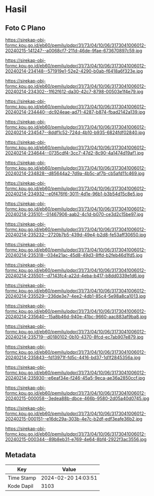 # Hasil

## Foto C Plano

https://sirekap-obj-formc.kpu.go.id/eb60/pemilu/pdpr/31/73/04/10/06/3173041006012-20240215-141247--a0068cf7-211d-46de-9fae-673670897c59.jpg

https://sirekap-obj-formc.kpu.go.id/eb60/pemilu/pdpr/31/73/04/10/06/3173041006012-20240214-234148--571919e1-52e2-4290-b0ab-f6418a6f323e.jpg

https://sirekap-obj-formc.kpu.go.id/eb60/pemilu/pdpr/31/73/04/10/06/3173041006012-20240214-234302--1f62f612-da30-42c7-8798-00503e1f4e79.jpg

https://sirekap-obj-formc.kpu.go.id/eb60/pemilu/pdpr/31/73/04/10/06/3173041006012-20240214-234440--dc924eae-ad71-4287-b874-fbad2142a139.jpg

https://sirekap-obj-formc.kpu.go.id/eb60/pemilu/pdpr/31/73/04/10/06/3173041006012-20240214-234547--8ddf1c52-724d-4b10-b935-6824fdf02840.jpg

https://sirekap-obj-formc.kpu.go.id/eb60/pemilu/pdpr/31/73/04/10/06/3173041006012-20240214-234644--0735cdf4-3cc7-47d2-8c90-4a1474d19af1.jpg

https://sirekap-obj-formc.kpu.go.id/eb60/pemilu/pdpr/31/73/04/10/06/3173041006012-20240214-234828--d85644a2-7d9a-4b5c-af7b-cb5afd11c469.jpg

https://sirekap-obj-formc.kpu.go.id/eb60/pemilu/pdpr/31/73/04/10/06/3173041006012-20240214-234932--e0f476f6-3011-4d1e-96b1-b3b54d15c8e5.jpg

https://sirekap-obj-formc.kpu.go.id/eb60/pemilu/pdpr/31/73/04/10/06/3173041006012-20240214-235101--01467906-aab2-4c1d-b070-ce3d2c15be97.jpg

https://sirekap-obj-formc.kpu.go.id/eb60/pemilu/pdpr/31/73/04/10/06/3173041006012-20240214-235232--2720b7b5-439d-49e4-b2d8-fe53aff30650.jpg

https://sirekap-obj-formc.kpu.go.id/eb60/pemilu/pdpr/31/73/04/10/06/3173041006012-20240214-235318--034e21ac-45d8-49d3-8ffd-b2feb46d1fd5.jpg

https://sirekap-obj-formc.kpu.go.id/eb60/pemilu/pdpr/31/73/04/10/06/3173041006012-20240214-235501--d7143fc4-a22d-4eba-b417-b8dd0339e1d6.jpg

https://sirekap-obj-formc.kpu.go.id/eb60/pemilu/pdpr/31/73/04/10/06/3173041006012-20240214-235529--236de3e7-4ee2-4db1-85c4-5e98a8ca1013.jpg

https://sirekap-obj-formc.kpu.go.id/eb60/pemilu/pdpr/31/73/04/10/06/3173041006012-20240214-235640--15a8b46d-940e-41bc-9660-aac883af9ba8.jpg

https://sirekap-obj-formc.kpu.go.id/eb60/pemilu/pdpr/31/73/04/10/06/3173041006012-20240214-235719--d0180102-0b10-4370-8fcd-ec7ab907e879.jpg

https://sirekap-obj-formc.kpu.go.id/eb60/pemilu/pdpr/31/73/04/10/06/3173041006012-20240214-235843--fd13971f-fd5c-4416-bd37-1d1f2845356a.jpg

https://sirekap-obj-formc.kpu.go.id/eb60/pemilu/pdpr/31/73/04/10/06/3173041006012-20240214-235930--e6eaf34e-f246-45a5-9eca-ae36a2850ccf.jpg

https://sirekap-obj-formc.kpu.go.id/eb60/pemilu/pdpr/31/73/04/10/06/3173041006012-20240215-000058--3edea88b-dbce-466b-9580-2d05a40d0745.jpg

https://sirekap-obj-formc.kpu.go.id/eb60/pemilu/pdpr/31/73/04/10/06/3173041006012-20240215-000151--e16dc29a-303b-4e7c-b2df-edf3eafe36b2.jpg

https://sirekap-obj-formc.kpu.go.id/eb60/pemilu/pdpr/31/73/04/10/06/3173041006012-20240215-000344--89b8eb31-e769-4e64-8bf4-2922f3ac3556.jpg


## Metadata

| Key        | Value               |
| ---------- | ------------------- |
| Time Stamp | 2024-02-20 14:03:51 |
| Kode Dapil | 3103                |



